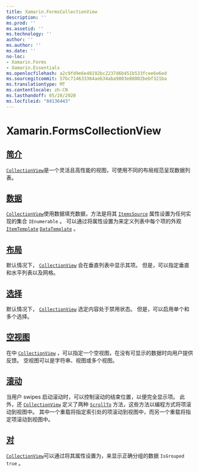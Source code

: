 ```yaml
---
title: Xamarin.FormsCollectionView
description: ''
ms.prod: ''
ms.assetid: ''
ms.technology: ''
author: ''
ms.author: ''
ms.date: ''
no-loc:
- Xamarin.Forms
- Xamarin.Essentials
ms.openlocfilehash: a2c9fd9e6e48192bc2237d6b451b533fcee6e6ed
ms.sourcegitcommit: 57bc714633364aeb34aba9803e88802bebf321ba
ms.translationtype: MT
ms.contentlocale: zh-CN
ms.lasthandoff: 05/28/2020
ms.locfileid: "84136443"
---
```

# <a name="xamarinforms-collectionview"></a>Xamarin.FormsCollectionView

## <a name="introduction"></a>[简介](introduction.md)

[`CollectionView`](xref:Xamarin.Forms.CollectionView)是一个灵活且高性能的视图，可使用不同的布局规范呈现数据列表。

## <a name="data"></a>[数据](populate-data.md)

[`CollectionView`](xref:Xamarin.Forms.CollectionView)使用数据填充数据，方法是将其 [`ItemsSource`](xref:Xamarin.Forms.ItemsView.ItemsSource) 属性设置为任何实现的集合 `IEnumerable` 。 可以通过将属性设置为来定义列表中每个项的外观 [`ItemTemplate`](xref:Xamarin.Forms.ItemsView.ItemTemplate) [`DataTemplate`](xref:Xamarin.Forms.DataTemplate) 。

## <a name="layout"></a>[布局](layout.md)

默认情况下， [`CollectionView`](xref:Xamarin.Forms.CollectionView) 会在垂直列表中显示其项。 但是，可以指定垂直和水平列表以及网格。

## <a name="selection"></a>[选择](selection.md)

默认情况下， [`CollectionView`](xref:Xamarin.Forms.CollectionView) 选定内容处于禁用状态。 但是，可以启用单个和多个选择。

## <a name="empty-views"></a>[空视图](emptyview.md)

在中 [`CollectionView`](xref:Xamarin.Forms.CollectionView) ，可以指定一个空视图，在没有可显示的数据时向用户提供反馈。 空视图可以是字符串、视图或多个视图。

## <a name="scrolling"></a>[滚动](scrolling.md)

当用户 swipes 启动滚动时，可以控制滚动的结束位置，以便完全显示项。 此外，还 [`CollectionView`](xref:Xamarin.Forms.CollectionView) 定义了两种 [`ScrollTo`](xref:Xamarin.Forms.ItemsView.ScrollTo*) 方法，这些方法以编程方式将项滚动到视图中。 其中一个重载将指定索引处的项滚动到视图中，而另一个重载将指定项滚动到视图中。

## <a name="grouping"></a>[对](grouping.md)

[`CollectionView`](xref:Xamarin.Forms.CollectionView)可以通过将其属性设置为，来显示正确分组的数据 `IsGrouped` `true` 。
